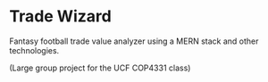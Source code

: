# Trade Wizard
Fantasy football trade value analyzer using a MERN stack and other technologies.

(Large group project for the UCF COP4331 class)
